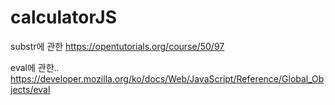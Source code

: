 # calculatorJS

substr에 관한
https://opentutorials.org/course/50/97

eval에 관한..
https://developer.mozilla.org/ko/docs/Web/JavaScript/Reference/Global_Objects/eval

